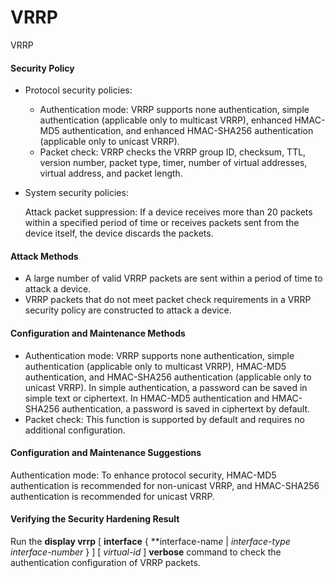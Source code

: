 VRRP
====

VRRP

#### Security Policy

* Protocol security policies:
  + Authentication mode: VRRP supports none authentication, simple authentication (applicable only to multicast VRRP), enhanced HMAC-MD5 authentication, and enhanced HMAC-SHA256 authentication (applicable only to unicast VRRP).
  + Packet check: VRRP checks the VRRP group ID, checksum, TTL, version number, packet type, timer, number of virtual addresses, virtual address, and packet length.
* System security policies:
  
  Attack packet suppression: If a device receives more than 20 packets within a specified period of time or receives packets sent from the device itself, the device discards the packets.

#### Attack Methods

* A large number of valid VRRP packets are sent within a period of time to attack a device.
* VRRP packets that do not meet packet check requirements in a VRRP security policy are constructed to attack a device.

#### Configuration and Maintenance Methods

* Authentication mode: VRRP supports none authentication, simple authentication (applicable only to multicast VRRP), HMAC-MD5 authentication, and HMAC-SHA256 authentication (applicable only to unicast VRRP). In simple authentication, a password can be saved in simple text or ciphertext. In HMAC-MD5 authentication and HMAC-SHA256 authentication, a password is saved in ciphertext by default.
* Packet check: This function is supported by default and requires no additional configuration.

#### Configuration and Maintenance Suggestions

Authentication mode: To enhance protocol security, HMAC-MD5 authentication is recommended for non-unicast VRRP, and HMAC-SHA256 authentication is recommended for unicast VRRP.


#### Verifying the Security Hardening Result

Run the **display vrrp**  [ **interface** { **interface-nam*e* | *interface-type* *interface-number* } ] [ *virtual-id* ] **verbose** command to check the authentication configuration of VRRP packets.